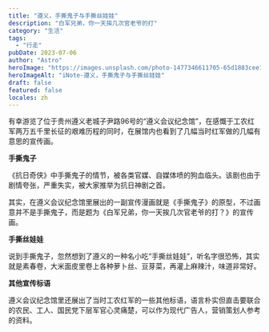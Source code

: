 ```yaml
---
title: "遵义，手撕鬼子与手撕丝娃娃"
description: "白军兄弟，你一天挨几次官老爷的打"
category: "生活"
tags:
  - "行走"
pubDate: 2023-07-06
author: "Astro"
heroImage: "https://images.unsplash.com/photo-1477346611705-65d1883cee1e"
heroImageAlt: "iNote-遵义，手撕鬼子与手撕丝娃娃"
draft: false
featured: false
locales: zh
---
```


有幸游览了位于贵州遵义老城子尹路96号的“遵义会议纪念馆”，在感慨于工农红军两万五千里长征的艰难历程的同时，在展馆内也看到了几幅当时红军做的几幅有意思的宣传画。

**手撕鬼子**

《抗日奇侠》中手撕鬼子的情节，被各类官媒、自媒体喷的狗血临头。该剧也由于剧情夸张，严重失实，被大家推举为抗日神剧之首。

其实，在遵义会议纪念馆里展出的一副宣传漫画就是《手撕鬼子》的原型，不过画意并不是手撕鬼子，而是题为《白军兄弟，你一天挨几次官老爷的打？》的宣传画。

**手撕丝娃娃**

说到手撕鬼子，忽然想到了遵义的一种名小吃“手撕丝娃娃”，听名字很恐怖，其实就是素春卷，大米面皮里卷上各种萝卜丝、豆芽菜，再灌上麻辣汁，味道非常好。

**其他宣传标语**

遵义会议纪念馆里还展出了当时工农红军的一些其他标语，语言朴实但直击要联合的农民、工人、国民党下层军官心灵痛楚，可以作为现代广告人，营销策划人参考的资料。
